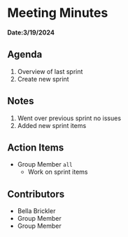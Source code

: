# Meeting Minutes
**Date:3/19/2024**

## Agenda
1. Overview of last sprint
2. Create new sprint

## Notes
1. Went over previous sprint no issues
2. Added new sprint items

## Action Items
* Group Member `all`
    * Work on sprint items

## Contributors
* Bella Brickler
* Group Member
* Group Member